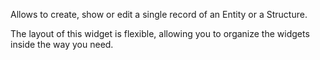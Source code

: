 Allows to create, show or edit a single record of an Entity or a Structure.

The layout of this widget is flexible, allowing you to organize the widgets inside the way you need.
